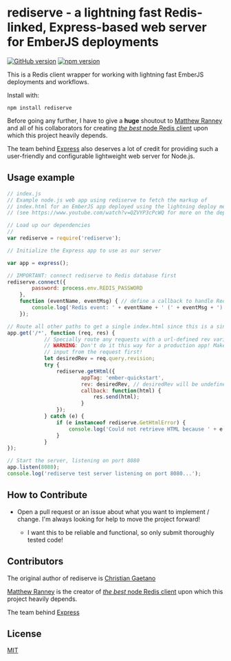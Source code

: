 # rediserve - a lightning fast Redis-linked, Express-based web server for EmberJS deployments

[![GitHub version](https://badge.fury.io/gh/cgatno%2Frediserve.svg)](https://badge.fury.io/gh/cgatno%2Frediserve) [![npm version](https://badge.fury.io/js/rediserve.svg)](https://badge.fury.io/js/rediserve)

This is a Redis client wrapper for working with lightning fast EmberJS deployments and workflows.

Install with:

```
npm install rediserve
```

Before going any further, I have to give a **huge** shoutout to [Matthew Ranney](https://github.com/mranney) and all of his collaborators for creating [_the best_ node Redis client](https://github.com/NodeRedis/node_redis) upon which this project heavily depends.

The team behind [Express](https://github.com/expressjs/express/?_ga=1.267161294.1148660095.1481577119) also deserves a lot of credit for providing such a user-friendly and configurable lightweight web server for Node.js.

## Usage example

```javascript
// index.js
// Example node.js web app using rediserve to fetch the markup of
// index.html for an EmberJS app deployed using the lightning deploy methodology
// (see https://www.youtube.com/watch?v=QZVYP3cPcWQ for more on the deployment strategy)

// Load up our dependencies
//
var rediserve = require('rediserve');

// Initialize the Express app to use as our server

var app = express();

// IMPORTANT: connect rediserve to Redis database first
rediserve.connect({
        password: process.env.REDIS_PASSWORD
    },
    function (eventName, eventMsg) { // define a callback to handle Redis database events
        console.log('Redis event: ' + eventName + ' (' + eventMsg + ')');
    });

// Route all other paths to get a single index.html since this is a single-page Ember app
app.get('/*', function (req, res) {
            // Specially route any requests with a url-defined rev variable (e.g. ?revision=3783dvb2386723v39)
            // WARNING: Don't do it this way for a production app! Make sure you somehow check or sanitize the
            // input from the request first!
            let desiredRev = req.query.revision;
            try {
                rediserve.getHtml({
                        appTag: 'ember-quickstart',
                        rev: desiredRev, // desiredRev will be undefined (default to current-content) or retrieved from the URL
                        callback: function(html) {
                            res.send(html);
                        }
                });
            } catch (e) {
                if (e instanceof rediserve.GetHtmlError) {
                    console.log('Could not retrieve HTML because ' + e.message);
                }
            }
});

// Start the server, listening on port 8080
app.listen(8080);
console.log('rediserve test server listening on port 8080...');
```

## How to Contribute

- Open a pull request or an issue about what you want to implement / change. I'm always looking for help to move the project forward!

  - I want this to be reliable and functional, so only submit thoroughly tested code!

## Contributors

The original author of rediserve is [Christian Gaetano](https://github.com/cgatno)

[Matthew Ranney](https://github.com/mranney) is the creator of [_the best_ node Redis client](https://github.com/NodeRedis/node_redis) upon which this project heavily depends.

The team behind [Express](https://github.com/expressjs/express/?_ga=1.267161294.1148660095.1481577119)

## License

[MIT](LICENSE)
